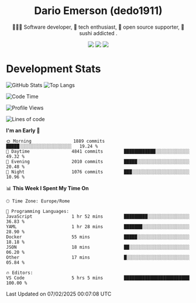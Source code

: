 <div align="center">
  
# Dario Emerson (dedo1911)
👨🏼‍💻 Software developer, 🔧 tech enthusiast, 🙌 open source supporter, 🍣 sushi addicted .

[![](https://img.shields.io/badge/-Linkedin-informational?style=for-the-badge&logo=linkedin&logoColor=white&color=2867B2)](http://linkedin.com/in/dedo1911)
[![](https://img.shields.io/badge/-Telegram-informational?style=for-the-badge&logo=telegram&logoColor=white&color=0088cc)](https://t.me/dedo1911)
[![](https://img.shields.io/badge/-Facebook-informational?style=for-the-badge&logo=facebook&logoColor=white&color=3b5998)](https://fb.com/dedo1911)

</div>

# Development Stats

![GitHub Stats](https://github-readme-stats.vercel.app/api?username=dedo1911&hide=&count_private=true&title_color=84cc16&text_color=ffffff&icon_color=84cc16&bg_color=1c1917&hide_border=true&border_radius=0&show_icons=true)
![Top Langs](https://github-readme-stats.vercel.app/api/top-langs/?username=dedo1911&theme=chartreuse-dark&layout=compact)

<!--START_SECTION:waka-->
![Code Time](http://img.shields.io/badge/Code%20Time-1%2C537%20hrs%2047%20mins-blue)

![Profile Views](http://img.shields.io/badge/Profile%20Views-0-blue)

![Lines of code](https://img.shields.io/badge/From%20Hello%20World%20I%27ve%20Written-3.2%20million%20lines%20of%20code-blue)

**I'm an Early 🐤** 

```text
🌞 Morning                1889 commits        █████░░░░░░░░░░░░░░░░░░░░   19.24 % 
🌆 Daytime                4841 commits        ████████████░░░░░░░░░░░░░   49.32 % 
🌃 Evening                2010 commits        █████░░░░░░░░░░░░░░░░░░░░   20.48 % 
🌙 Night                  1076 commits        ███░░░░░░░░░░░░░░░░░░░░░░   10.96 % 
```


📊 **This Week I Spent My Time On** 

```text
🕑︎ Time Zone: Europe/Rome

💬 Programming Languages: 
JavaScript               1 hr 52 mins        █████████░░░░░░░░░░░░░░░░   36.83 % 
YAML                     1 hr 28 mins        ███████░░░░░░░░░░░░░░░░░░   28.90 % 
Docker                   55 mins             █████░░░░░░░░░░░░░░░░░░░░   18.18 % 
JSON                     18 mins             ██░░░░░░░░░░░░░░░░░░░░░░░   06.20 % 
Other                    17 mins             █░░░░░░░░░░░░░░░░░░░░░░░░   05.84 % 

🔥 Editors: 
VS Code                  5 hrs 5 mins        █████████████████████████   100.00 % 
```


 Last Updated on 07/02/2025 00:07:08 UTC
<!--END_SECTION:waka-->

<!--
**dedo1911/dedo1911** is a ✨ _special_ ✨ repository because its `README.md` (this file) appears on your GitHub profile.

Here are some ideas to get you started:

- 🔭 I’m currently working on ...
- 🌱 I’m currently learning ...
- 👯 I’m looking to collaborate on ...
- 🤔 I’m looking for help with ...
- 💬 Ask me about ...
- 📫 How to reach me: ...
- 😄 Pronouns: ...
- ⚡ Fun fact: ...
-->
